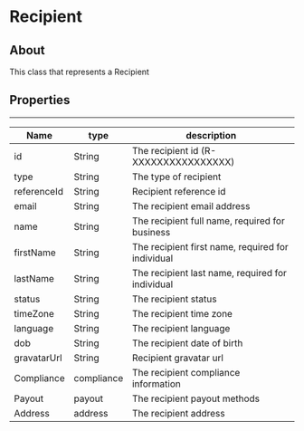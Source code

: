 # **Recipient**

## About
This class that represents a Recipient

## **Properties**
---

Name | type | description | 
---|---|---
id|String| The recipient id (R-XXXXXXXXXXXXXXXX)
type|String| The type of recipient
referenceId|String| Recipient reference id
email|String |The recipient email address
name|String |The recipient full name, required for business
firstName|String|The recipient first name, required for individual	
lastName|String|The recipient last name, required for individual	
status|String| The recipient status
timeZone|String| The recipient time zone
language|String| The recipient language
dob| String| The recipient date of birth
gravatarUrl| String| Recipient gravatar url
Compliance |compliance| The recipient compliance information
Payout| payout| The recipient payout methods
Address |address| The recipient address
     